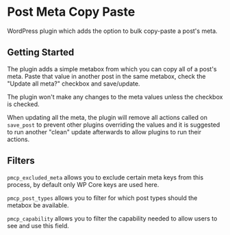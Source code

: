 # Post Meta Copy Paste

WordPress plugin which adds the option to bulk copy-paste a post's meta.


## Getting Started

The plugin adds a simple metabox from which you can copy all of a post's meta. Paste that value in another post in the same metabox, check the "Update all meta?" checkbox and save/update.

The plugin won't make any changes to the meta values unless the checkbox is checked.

When updating all the meta, the plugin will remove all actions called on `save_post` to prevent other plugins overriding the values and it is suggested to run another "clean" update afterwards to allow plugins to run their actions.

## Filters

`pmcp_excluded_meta` allows you to exclude certain meta keys from this process, by default only WP Core keys are used here.

`pmcp_post_types` allows you to filter for which post types should the metabox be available.

`pmcp_capability` allows you to filter the capability needed to allow users to see and use this field. 
 